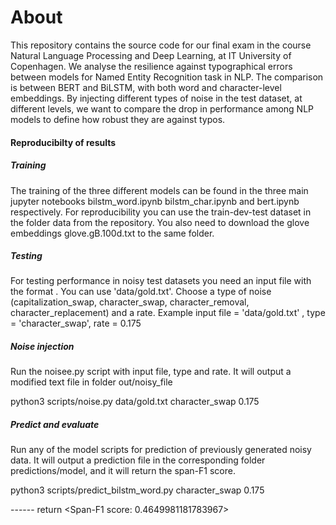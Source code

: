 # About

This repository contains the source code for our final exam in the course Natural Language Processing and Deep Learning, at IT University of Copenhagen. We analyse the resilience against typographical errors between models for Named Entity Recognition task in NLP. The comparison is between BERT and BiLSTM, with both word and character-level embeddings. By injecting different types of noise in the test dataset, at different levels, we want to compare the drop in performance among NLP models to define how robust they are against typos. 

#### Reproducibilty of results
##### Training
The training of the three different models can be found in the three main jupyter notebooks bilstm_word.ipynb bilstm_char.ipynb and bert.ipynb respectively. For reproducibility you can use the train-dev-test dataset in the folder data from the repository. You also need to download the glove embeddings glove.gB.100d.txt to the same folder. 

##### Testing
For testing performance in noisy test datasets you need an input file with the format <word><TAB><nertag>. You can use 'data/gold.txt'. Choose a type of noise (capitalization_swap, character_swap, character_removal, character_replacement) and a rate. 
Example input file = 'data/gold.txt' , type = 'character_swap', rate = 0.175

##### Noise injection
 Run the noisee.py script with input file, type and rate. It will output a modified text file in folder out/noisy_file

 python3 scripts/noise.py data/gold.txt character_swap 0.175

##### Predict and evaluate
Run any of the model scripts for prediction of previously generated noisy data. It will output a prediction file in the corresponding folder predictions/model, and it will return the span-F1 score. 

python3 scripts/predict_bilstm_word.py character_swap 0.175

------ return <Span-F1 score:  0.4649981181783967>
